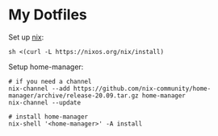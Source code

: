 # My Dotfiles

Set up [nix]:

    sh <(curl -L https://nixos.org/nix/install)

Setup home-manager:

    # if you need a channel
    nix-channel --add https://github.com/nix-community/home-manager/archive/release-20.09.tar.gz home-manager
    nix-channel --update

    # install home-manager
    nix-shell '<home-manager>' -A install


[home-manager]: https://github.com/nix-community/home-manager
[nix]: https://nixos.org/download.html
